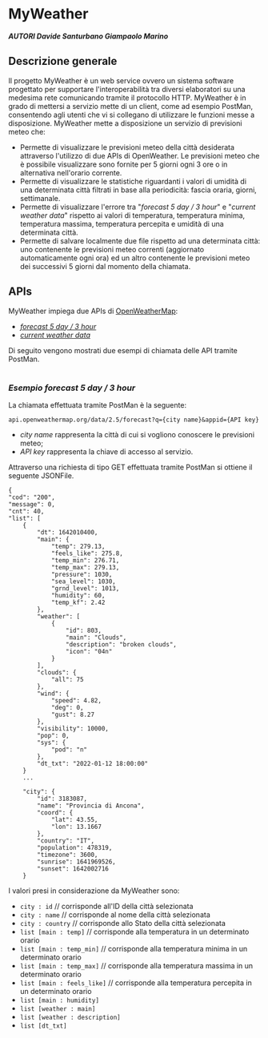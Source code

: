 # MyWeather
***AUTORI
Davide Santurbano
Giampaolo Marino***

## Descrizione generale
Il progetto MyWeather è un web service ovvero un sistema software progettato per supportare l'interoperabilità tra diversi elaboratori su una medesima rete comunicando tramite il protocollo HTTP. MyWeather è in grado di mettersi a servizio mette di un client, come ad esempio PostMan, consentendo agli utenti che vi si collegano di utilizzare le funzioni messe a disposizione.
MyWeather mette a disposizione un servizio di previsioni meteo che:

 - Permette di visualizzare le previsioni meteo della città desiderata attraverso l'utilizzo di due APIs di OpenWeather. Le previsioni meteo che è possibile visualizzare sono fornite per 5 giorni ogni 3 ore o in alternativa nell'orario corrente.
 - Permette di visualizzare le statistiche riguardanti i valori di umidità di una determinata città filtrati in base alla periodicità: fascia oraria, giorni, settimanale.
 -  Permette di visualizzare l'errore tra "*forecast 5 day / 3 hour*" e "*current weather data*" rispetto ai valori di temperatura, temperatura minima, temperatura massima, temperatura percepita e umidità di una determinata città.
 - Permette di salvare localmente due file rispetto ad una determinata città: uno contenente le previsioni meteo correnti (aggiornato automaticamente ogni ora) ed un altro contenente le previsioni meteo dei successivi 5 giorni dal momento della chiamata.
 
## APIs
MyWeather impiega due APIs di [OpenWeatherMap](https://openweathermap.org/api): 
 - [*forecast 5 day / 3 hour*](https://openweathermap.org/forecast5)
 - [*current weather data*](https://openweathermap.org/current)
 
Di seguito vengono mostrati due esempi di chiamata delle API tramite PostMan.
#
### *Esempio forecast 5 day / 3 hour*
La chiamata effettuata tramite PostMan è la seguente:

    api.openweathermap.org/data/2.5/forecast?q={city name}&appid={API key}

 - *city name* rappresenta la città di cui si vogliono conoscere le previsioni meteo;
 - *API key* rappresenta la chiave di accesso al servizio.

Attraverso una richiesta di tipo GET effettuata tramite PostMan si ottiene il seguente JSONFile.

    {
    "cod": "200",
    "message": 0,
    "cnt": 40,
    "list": [
        {
            "dt": 1642010400,
            "main": {
                "temp": 279.13,
                "feels_like": 275.8,
                "temp_min": 276.71,
                "temp_max": 279.13,
                "pressure": 1030,
                "sea_level": 1030,
                "grnd_level": 1013,
                "humidity": 60,
                "temp_kf": 2.42
            },
            "weather": [
                {
                    "id": 803,
                    "main": "Clouds",
                    "description": "broken clouds",
                    "icon": "04n"
                }
            ],
            "clouds": {
                "all": 75
            },
            "wind": {
                "speed": 4.82,
                "deg": 0,
                "gust": 8.27
            },
            "visibility": 10000,
            "pop": 0,
            "sys": {
                "pod": "n"
            },
            "dt_txt": "2022-01-12 18:00:00"
        }
        ...
        
        "city": {
	        "id": 3183087,
	        "name": "Provincia di Ancona",
	        "coord": {
		        "lat": 43.55,
		        "lon": 13.1667
	        },
	        "country": "IT",
	        "population": 478319,
	        "timezone": 3600,
	        "sunrise": 1641969526,
	        "sunset": 1642002716
        }

I valori presi in considerazione da MyWeather sono:
 - `city : id` // corrisponde all'ID della città selezionata
 - `city : name` // corrisponde al nome della città selezionata
 - `city : country` // corrisponde allo Stato della città selezionata
 - `list [main : temp]` // corrisponde alla temperatura in un determinato orario
 - `list [main : temp_min]` // corrisponde alla temperatura minima in un determinato orario
 - `list [main : temp_max]` // corrisponde alla temperatura massima in un determinato orario
 - `list [main : feels_like]` // corrisponde alla temperatura percepita in un determinato orario
 - `list [main : humidity]`
 - `list [weather : main]`
 - `list [weather : description]`
 - `list [dt_txt]`


